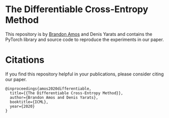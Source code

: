 # The Differentiable Cross-Entropy Method

This repository is by
[Brandon Amos](http://bamos.github.io)
and
Denis Yarats and
contains the PyTorch library and source code to reproduce the
experiments in our paper.

# Citations

If you find this repository helpful in your publications,
please consider citing our paper.

```
@inproceedings{amos2020differentiable,
  title={{The Differentiable Cross-Entropy Method}},
  author={Brandon Amos and Denis Yarats},
  booktitle={ICML},
  year={2020}
}
```
